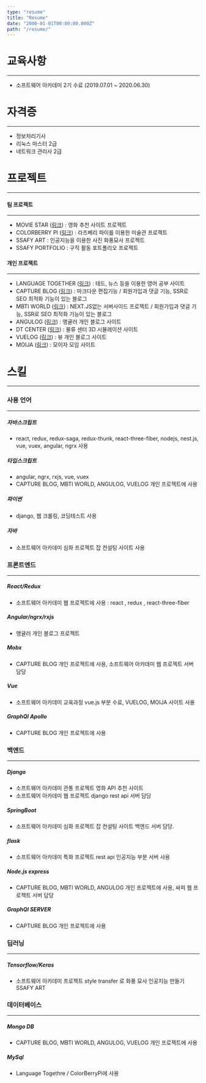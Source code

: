 ```yaml
---
type: "resume"
title: "Resume"
date: "2000-01-01T00:00:00.000Z"
path: "/resume/"
---
```


# 교육사항

---

- 소프트웨어 아카데미 2기 수료 (2019.07.01 ~ 2020.06.30)


# 자격증
---

- 정보처리기사
- 리눅스 마스터 2급
- 네트워크 관리사 2급

# 프로젝트

---

#### 팀 프로젝트

---

- MOVIE STAR ([링크](https://moviestarreboot.herokuapp.com)) : 영화 추천 사이트 프로젝트
- COLORBERRY PI ([링크](http://colorberry.s3-website.ap-northeast-2.amazonaws.com/)) : 라즈베리 파이를 이용한 미술관 프로젝트
- SSAFY ART : 인공지능을 이용한 사진 화풍묘사 프로젝트
- SSAFY PORTFOLIO : 구직 활동 포트폴리오 프로젝트

#### 개인 프로젝트

---
- LANGUAGE TOGETHER ([링크](http://languagetogether.s3-website.ap-northeast-2.amazonaws.com/)) : 테드, 뉴스 등을 이용한 영어 공부 사이트
- CAPTURE BLOG ([링크](https://floating-fortress-71700.herokuapp.com/)) : 마크다운 편집기능 / 회원가입과 댓글 기능, SSR로 SEO 최적화 기능이 있는 블로그
- MBTI WORLD ([링크](http://ec2-54-180-150-73.ap-northeast-2.compute.amazonaws.com/)) : NEXT.JS없는 서버사이드 프로젝트 / 회원가입과 댓글 기능, SSR로 SEO 최적화 기능이 있는 블로그
- ANGULOG ([링크](http://angularblog.s3-website.ap-northeast-2.amazonaws.com/)) : 앵귤러 개인 블로그 사이트
- DT CENTER ([링크](http://dtcenterwarehouse.s3-website.ap-northeast-2.amazonaws.com/)) : 물류 센터 3D 시뮬레이션 사이트
- VUELOG ([링크](http://vuelog.s3-website.ap-northeast-2.amazonaws.com/)) : 뷰 개인 블로그 사이트
- MOIJA ([링크](https://moija.link/)) : 모이자 모임 사이트


# 스킬

---

### 사용 언어

---

##### 자바스크립트

- react, redux, redux-saga, redux-thunk, react-three-fiber, nodejs, nest.js, vue, vuex, angular, ngrx 사용

##### 타입스크립트

- angular, ngrx, rxjs, vue, vuex
- CAPTURE BLOG, MBTI WORLD, ANGULOG, VUELOG 개인 프로젝트에 사용

##### 파이썬

- django, 웹 크롤링, 코딩테스트 사용

##### 자바

- 소프트웨어 아카데미 심화 프로젝트 잡 컨설팅 사이트 사용



### 프론트엔드

---

##### React/Redux

- 소프트웨어 아카데미 웹 프로젝트에 사용 : react , redux , react-three-fiber

##### Angular/ngrx/rxjs

- 앵귤러 개인 블로그 프로젝트

##### Mobx

- CAPTURE BLOG 개인 프로젝트에 사용, 소프트웨어 아카데미 웹 프로젝트 서버 담당

##### Vue

- 소프트웨어 아카데미 교육과정 vue.js 부분 수료, VUELOG, MOIJA 사이트 사용

##### GraphQl Apollo

- CAPTURE BLOG 개인 프로젝트에 사용

### 백엔드
---

##### Django

- 소프트웨어 아카데미 관통 프로젝트 영화 API 추천 사이트
- 소프트웨어 아카데미 웹 프로젝트 django rest api 서버 담당

##### SpringBoot

- 소프트웨어 아카데미 심화 프로젝트 잡 컨설팅 사이트 백엔드 서버 담당.

##### flask

- 소프트웨어 아카데미 특화 프로젝트 rest api 인공지능 부분 서버 사용

##### Node.js express

- CAPTURE BLOG, MBTI WORLD, ANGULOG 개인 프로젝트에 사용, 싸피 웹 프로젝트 서버 담당

##### GraphQl SERVER

- CAPTURE BLOG 개인 프로젝트에 사용



### 딥러닝

---

##### Tensorflow/Keras

- 소프트웨어 아카데미 프로젝트 style transfer 로 화풍 묘사 인공지능 만들기 SSAFY ART


### 데이터베이스
---

##### Mongo DB

- CAPTURE BLOG, MBTI WORLD, ANGULOG, VUELOG 개인 프로젝트에 사용

##### MySql

- Language Togethre / ColorBerryPi에 사용
